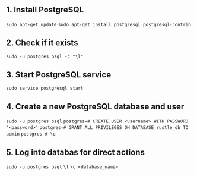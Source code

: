 ## 1. Install PostgreSQL
`sudo apt-get update`
`sudo apt-get install postgresql postgresql-contrib`

## 2. Check if it exists
`sudo -u postgres psql -c "\l"`

## 3. Start PostgreSQL service
`sudo service postgresql start`

## 4. Create a new PostgreSQL database and user
`sudo -u postgres psql`
`postgres=# CREATE USER <username> WITH PASSWORD '<password>'`
`postgres-# GRANT ALL PRIVILEGES ON DATABASE rustle_db TO admin`
`postgres-# \q`

## 5. Log into databas for direct actions
`sudo -u postgres psql`
`\l`
`\c <database_name>`
